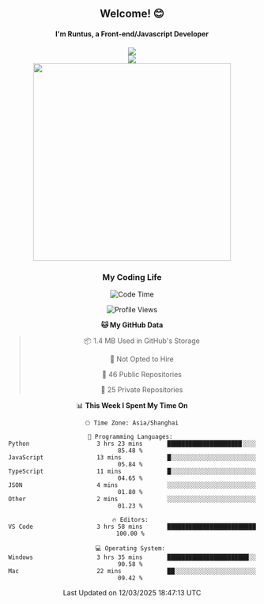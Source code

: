 

<div align="center">
    <div>    
        <h2>Welcome! 😊</h2>
        <h4> I'm Runtus, a Front-end/Javascript Developer</h4>
        <a href="https://github.com/antvis/g2">
            <img src="https://img.shields.io/endpoint?url=https://awards.antv.vision/runtus-g2-contributor.json" />
        </a>
    </div>
    <img style="width=100%" src="https://github.com/user-attachments/assets/96bbb592-d82f-4a25-bfe7-39362c279943"> </img>
</div>


<div align="center">
<img src="https://github-readme-stats.vercel.app/api?username=Runtus&show_icons=true&theme=tokyonight" width=400 />
</div>

<div align="center">
<h3>My Coding Life</h3>

<!--START_SECTION:waka-->
![Code Time](http://img.shields.io/badge/Code%20Time-431%20hrs%2043%20mins-blue)

![Profile Views](http://img.shields.io/badge/Profile%20Views-0-blue)

**🐱 My GitHub Data** 

> 📦 1.4 MB Used in GitHub's Storage 
 > 
> 🚫 Not Opted to Hire
 > 
> 📜 46 Public Repositories 
 > 
> 🔑 25 Private Repositories 
 > 
📊 **This Week I Spent My Time On** 

```text
🕑︎ Time Zone: Asia/Shanghai

💬 Programming Languages: 
Python                   3 hrs 23 mins       █████████████████████░░░░   85.48 % 
JavaScript               13 mins             █░░░░░░░░░░░░░░░░░░░░░░░░   05.84 % 
TypeScript               11 mins             █░░░░░░░░░░░░░░░░░░░░░░░░   04.65 % 
JSON                     4 mins              ░░░░░░░░░░░░░░░░░░░░░░░░░   01.80 % 
Other                    2 mins              ░░░░░░░░░░░░░░░░░░░░░░░░░   01.23 % 

🔥 Editors: 
VS Code                  3 hrs 58 mins       █████████████████████████   100.00 % 

💻 Operating System: 
Windows                  3 hrs 35 mins       ███████████████████████░░   90.58 % 
Mac                      22 mins             ██░░░░░░░░░░░░░░░░░░░░░░░   09.42 % 
```


 Last Updated on 12/03/2025 18:47:13 UTC
<!--END_SECTION:waka-->
</div>
